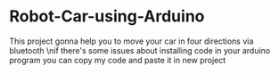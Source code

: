 # Robot-Car-using-Arduino
This project gonna help you to move your car in four directions via bluetooth
\nif there's some issues about installing code in your arduino program you can copy my code and paste it in new project

